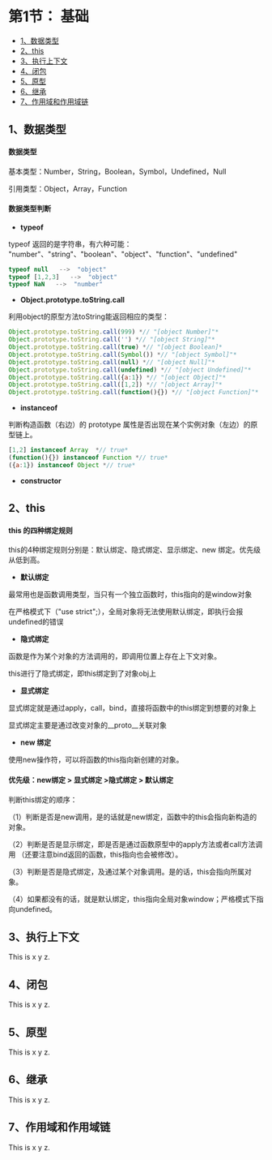 # 第1节： 基础

<!-- toc -->
- [1、数据类型](#1、数据类型)
- [2、this](#2、this)
- [3、执行上下文](#3、执行上下文)
- [4、闭包](#4、闭包)
- [5、原型](#5、原型)
- [6、继承](#6、继承)
- [7、作用域和作用域链](#7、作用域和作用域链)
<!-- tocstop -->

## 1、数据类型
#### 数据类型

基本类型：Number，String，Boolean，Symbol，Undefined，Null

引用类型：Object，Array，Function



#### 数据类型判断

- **typeof**

typeof 返回的是字符串，有六种可能： "number"、"string"、"boolean"、"object"、"function"、"undefined" 

```javascript
typeof null   -->  "object"
typeof [1,2,3]   -->  "object"
typeof NaN   -->  "number"
```
- **Object.prototype.toString.call**

利用object的原型方法toString能返回相应的类型：

```javascript
Object.prototype.toString.call(999) *// "[object Number]"* 
Object.prototype.toString.call('') *// "[object String]"*
Object.prototype.toString.call(true) *// "[object Boolean]*
Object.prototype.toString.call(Symbol()) *// "[object Symbol]"*
Object.prototype.toString.call(null) *// "[object Null]"*
Object.prototype.toString.call(undefined) *// "[object Undefined]"*
Object.prototype.toString.call({a:1}) *// "[object Object]"*
Object.prototype.toString.call([1,2]) *// "[object Array]"*
Object.prototype.toString.call(function(){}) *// "[object Function]"*
```

- **instanceof**

判断构造函数（右边）的 prototype 属性是否出现在某个实例对象（左边）的原型链上。

``` javascript
[1,2] instanceof Array  *// true*
(function(){}) instanceof Function *// true*
({a:1}) instanceof Object *// true*
```

- **constructor**



## 2、this
#### **this 的四种绑定规则**

this的4种绑定规则分别是：默认绑定、隐式绑定、显示绑定、new 绑定。优先级从低到高。

- **默认绑定**

最常用也是函数调用类型，当只有一个独立函数时，this指向的是window对象

在严格模式下（"use strict";），全局对象将无法使用默认绑定，即执行会报undefined的错误

- **隐式绑定**

函数是作为某个对象的方法调用的，即调用位置上存在上下文对象。

this进行了隐式绑定，即this绑定到了对象obj上

- **显式绑定**

显式绑定就是通过apply，call，bind，直接将函数中的this绑定到想要的对象上

显式绑定主要是通过改变对象的__proto__关联对象

- **new 绑定**

使用new操作符，可以将函数的this指向新创建的对象。



#### **优先级：new绑定 > 显式绑定 >隐式绑定 > 默认绑定**

判断this绑定的顺序：

（1）判断是否是new调用，是的话就是new绑定，函数中的this会指向新构造的对象。

（2）判断是否是显示绑定，即是否是通过函数原型中的apply方法或者call方法调用 （还要注意bind返回的函数，this指向也会被修改）。

（3）判断是否是隐式绑定，及通过某个对象调用。是的话，this会指向所属对象。

（4）如果都没有的话，就是默认绑定，this指向全局对象window；严格模式下指向undefined。



## 3、执行上下文
This is x y z.

## 4、闭包
This is x y z.

## 5、原型
This is x y z.

## 6、继承
This is x y z.

## 7、作用域和作用域链
This is x y z.
